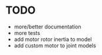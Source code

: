TODO
====

- more/better documentation
- more tests
- add motor rotor inertia to model
- add custom motor to joint models